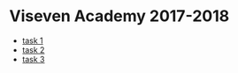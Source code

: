 <h1>Viseven Academy 2017-2018</h1>
<ul>
    <li><a href="https://oleh-novakovskyi.github.io/Viseven-Academy-2017/task 1/" target="_blank">task 1</a></li>
    <li><a href="https://oleh-novakovskyi.github.io/Viseven-Academy-2017/task 2/" target="_blank">task 2</a></li>
    <li><a href="https://oleh-novakovskyi.github.io/Viseven-Academy-2017/task 3/" target="_blank">task 3</a></li>
</ul>
